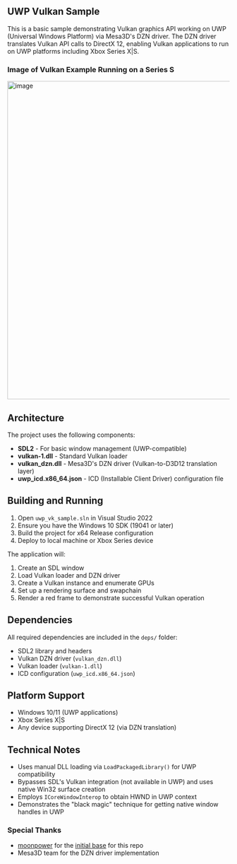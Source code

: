 ## UWP Vulkan Sample

This is a basic sample demonstrating Vulkan graphics API working on UWP (Universal Windows Platform) via Mesa3D's DZN driver. The DZN driver translates Vulkan API calls to DirectX 12, enabling Vulkan applications to run on UWP platforms including Xbox Series X|S.

### Image of Vulkan Example Running on a Series S
<img width="1275" height="720" alt="image" src="https://github.com/user-attachments/assets/aa0cf4f4-8f54-4f5b-80d2-84c310cf7c00" />

## Architecture

The project uses the following components:
- **SDL2** - For basic window management (UWP-compatible)
- **vulkan-1.dll** - Standard Vulkan loader
- **vulkan_dzn.dll** - Mesa3D's DZN driver (Vulkan-to-D3D12 translation layer)
- **uwp_icd.x86_64.json** - ICD (Installable Client Driver) configuration file

## Building and Running

1. Open `uwp_vk_sample.sln` in Visual Studio 2022
2. Ensure you have the Windows 10 SDK (19041 or later)
3. Build the project for x64 Release configuration
4. Deploy to local machine or Xbox Series device

The application will:
1. Create an SDL window
2. Load Vulkan loader and DZN driver
3. Create a Vulkan instance and enumerate GPUs
4. Set up a rendering surface and swapchain
5. Render a red frame to demonstrate successful Vulkan operation

## Dependencies

All required dependencies are included in the `deps/` folder:
- SDL2 library and headers
- Vulkan DZN driver (`vulkan_dzn.dll`)
- Vulkan loader (`vulkan-1.dll`)
- ICD configuration (`uwp_icd.x86_64.json`)

## Platform Support

- Windows 10/11 (UWP applications)
- Xbox Series X|S
- Any device supporting DirectX 12 (via DZN translation)

## Technical Notes

- Uses manual DLL loading via `LoadPackagedLibrary()` for UWP compatibility
- Bypasses SDL's Vulkan integration (not available in UWP) and uses native Win32 surface creation
- Employs `ICoreWindowInterop` to obtain HWND in UWP context
- Demonstrates the "black magic" technique for getting native window handles in UWP

### Special Thanks

- [moonpower](https://github.com/momo-AUX1) for the [initial base](https://github.com/momo-AUX1/ashes-vk-uwp) for this repo
- Mesa3D team for the DZN driver implementation
